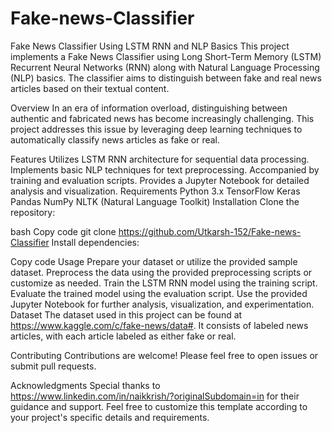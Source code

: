 # Fake-news-Classifier
Fake News Classifier Using LSTM RNN and NLP Basics
This project implements a Fake News Classifier using Long Short-Term Memory (LSTM) Recurrent Neural Networks (RNN) along with Natural Language Processing (NLP) basics. The classifier aims to distinguish between fake and real news articles based on their textual content.

Overview
In an era of information overload, distinguishing between authentic and fabricated news has become increasingly challenging. This project addresses this issue by leveraging deep learning techniques to automatically classify news articles as fake or real.

Features
Utilizes LSTM RNN architecture for sequential data processing.
Implements basic NLP techniques for text preprocessing.
Accompanied by training and evaluation scripts.
Provides a Jupyter Notebook for detailed analysis and visualization.
Requirements
Python 3.x
TensorFlow
Keras
Pandas
NumPy
NLTK (Natural Language Toolkit)
Installation
Clone the repository:

bash
Copy code
git clone https://github.com/Utkarsh-152/Fake-news-Classifier
Install dependencies:

Copy code
Usage
Prepare your dataset or utilize the provided sample dataset.
Preprocess the data using the provided preprocessing scripts or customize as needed.
Train the LSTM RNN model using the training script.
Evaluate the trained model using the evaluation script.
Use the provided Jupyter Notebook for further analysis, visualization, and experimentation.
Dataset
The dataset used in this project can be found at https://www.kaggle.com/c/fake-news/data#. It consists of labeled news articles, with each article labeled as either fake or real.

Contributing
Contributions are welcome! Please feel free to open issues or submit pull requests.

Acknowledgments
Special thanks to https://www.linkedin.com/in/naikkrish/?originalSubdomain=in for their guidance and support.
Feel free to customize this template according to your project's specific details and requirements. 
